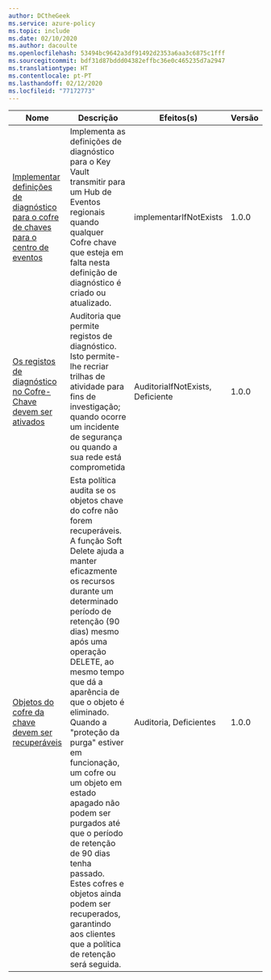 ```yaml
---
author: DCtheGeek
ms.service: azure-policy
ms.topic: include
ms.date: 02/10/2020
ms.author: dacoulte
ms.openlocfilehash: 53494bc9642a3df91492d2353a6aa3c6875c1fff
ms.sourcegitcommit: bdf31d87bddd04382effbc36e0c465235d7a2947
ms.translationtype: HT
ms.contentlocale: pt-PT
ms.lasthandoff: 02/12/2020
ms.locfileid: "77172773"
---
```

|Nome |Descrição |Efeitos(s) |Versão |
|---|---|---|---|
|[Implementar definições de diagnóstico para o cofre de chaves para o centro de eventos](https://github.com/Azure/azure-policy/blob/masterbuilt-in-policies/policyDefinitions/Key%20Vault/KeyVault_DiagnosticLog_Deploy.json) |Implementa as definições de diagnóstico para o Key Vault transmitir para um Hub de Eventos regionais quando qualquer Cofre chave que esteja em falta nesta definição de diagnóstico é criado ou atualizado. |implementarIfNotExists |1.0.0 |
|[Os registos de diagnóstico no Cofre-Chave devem ser ativados](https://github.com/Azure/azure-policy/blob/masterbuilt-in-policies/policyDefinitions/Key%20Vault/KeyVault_AuditDiagnosticLog_Audit.json) |Auditoria que permite registos de diagnóstico. Isto permite-lhe recriar trilhas de atividade para fins de investigação; quando ocorre um incidente de segurança ou quando a sua rede está comprometida |AuditoriaIfNotExists, Deficiente |1.0.0 |
|[Objetos do cofre da chave devem ser recuperáveis](https://github.com/Azure/azure-policy/blob/masterbuilt-in-policies/policyDefinitions/Key%20Vault/KeyVault_Recoverable_Audit.json) |Esta política audita se os objetos chave do cofre não forem recuperáveis. A função Soft Delete ajuda a manter eficazmente os recursos durante um determinado período de retenção (90 dias) mesmo após uma operação DELETE, ao mesmo tempo que dá a aparência de que o objeto é eliminado. Quando a "proteção da purga" estiver em funcionação, um cofre ou um objeto em estado apagado não podem ser purgados até que o período de retenção de 90 dias tenha passado. Estes cofres e objetos ainda podem ser recuperados, garantindo aos clientes que a política de retenção será seguida. |Auditoria, Deficientes |1.0.0 |
